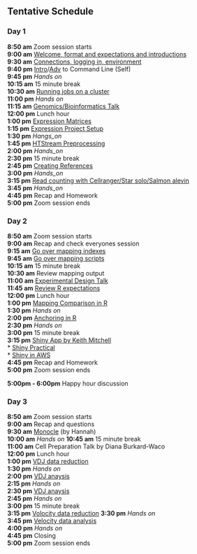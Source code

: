 ## Tentative Schedule

### Day 1

**8:50 am**  Zoom session starts    
**9:00 am**  [Welcome, format and expectations and introductions](welcome)    
**9:30 am**  [Connections, logging in, environment](../prerequisites/cli/logging-in)  
**9:40 pm**  [Intro](../prerequisites/cli/command-line-intro)/[Adv](../prerequisites/cli/advanced-command-line) to Command Line (Self)  
**9:45 pm**   _Hands on_  
**10:15 am**  15 minute break  
**10:30 am**  [Running jobs on a cluster](../prerequisites/cli/cluster)      
**11:00 pm**   _Hands on_  
**11:15 am**  [Genomics/Bioinformatics Talk](https://raw.githubusercontent.com/ucdavis-bioinformatics-training/ucdavis-bioinformatics-training.presentations/master/genomics/Genomics_a_perspective_May_2020.pdf)  
**12:00 pm** Lunch hour      
**1:00 pm**   [Expression Matrices](../data_reduction/Expression_Matrix)  
**1:15 pm**  [Expression Project Setup](../data_reduction/project_setup_counting)  
**1:30 pm**  _Hangs_on_  
**1:45 pm**  [HTStream Preprocessing](../data_reduction/scrna_htstream)  
**2:00 pm**  _Hands_on_  
**2:30 pm**  15 minute break  
**2:45 pm**  [Creating References](https://ucdavis-bioinformatics-training.github.io/2020-Advanced_Single_Cell_RNA_Seq/data_reduction/scMapping)    
**3:00 pm**  _Hands_on_  
**3:15 pm** [Read counting with Cellranger/Star solo/Salmon alevin](https://ucdavis-bioinformatics-training.github.io/2020-Advanced_Single_Cell_RNA_Seq/data_reduction/scMapping)    
**3:45 pm** _Hands_on_  
**4:45 pm**  Recap and Homework     
**5:00 pm**  Zoom session ends      

### Day 2

**8:50 am**  Zoom session starts  
**9:00 am** Recap and check everyones session   
**9:15 am** [Go over mapping indexes](https://ucdavis-bioinformatics-training.github.io/2020-Advanced_Single_Cell_RNA_Seq/data_reduction/scMapping)   
**9:45 am** [Go over mapping scripts](https://ucdavis-bioinformatics-training.github.io/2020-Advanced_Single_Cell_RNA_Seq/data_reduction/scMapping)   
**10:15 am**   15 minute break    
**10:30 am** Review mapping output     
**11:00 am**    [Experimental Design Talk](https://raw.githubusercontent.com/ucdavis-bioinformatics-training/ucdavis-bioinformatics-training.presentations/master/singlecell/scRNAseq-expDesign_May_2020.pdf)    
**11:45 am**   [Review R expectations](https://ucdavis-bioinformatics-training.github.io/2020-Advanced_Single_Cell_RNA_Seq/data_analysis/scrna_analysis_prepare)    
**12:00 pm** Lunch hour      
**1:00 pm**  [Mapping Comparison in R](https://ucdavis-bioinformatics-training.github.io/2020-Advanced_Single_Cell_RNA_Seq/data_analysis/Mapping_Comparison_fixed)    
**1:30 pm**  _Hands on_    
**2:00 pm**  [Anchoring in R](https://ucdavis-bioinformatics-training.github.io/2020-Advanced_Single_Cell_RNA_Seq/data_analysis/anchoring_fixed)    
**2:30 pm**  _Hands on_    
**3:00 pm**  15 minute break    
**3:15 pm**  [Shiny App by Keith Mitchell](https://ucdavis-bioinformatics-training.github.io/2020-Advanced_Single_Cell_RNA_Seq/data_analysis/shiny_app_install)     
        *   [Shiny Practical](https://ucdavis-bioinformatics-training.github.io/2020-Advanced_Single_Cell_RNA_Seq/data_analysis/shiny_practical)    
        *   [Shiny in AWS](https://ucdavis-bioinformatics-training.github.io/2020-Advanced_Single_Cell_RNA_Seq/data_analysis/shiny_on_aws)    
**4:45 pm**  Recap and Homework    
**5:00 pm**  Zoom session ends   

**5:00pm - 6:00pm** Happy hour discussion  

### Day 3

**8:50 am**  Zoom session starts  
**9:00 am** Recap and questions  
**9:30 am**  [Monocle](data_analysis/adv_scrnaseq_monocle_fixed) (by Hannah)   
**10:00 am**  _Hands on_
**10:45 am**   15 minute break  
**11:00 am**    Cell Preparation Talk by Diana Burkard-Waco  
**12:00 pm** Lunch hour    
**1:00 pm**  [VDJ data reduction](data_reduction/VDJ)  
**1:30 pm**  _Hands on_  
**2:00 pm**  [VDJ anaysis](data_analysis/VDJ_Analysis_fixed)   
**2:15 pm**  _Hands on_  
**2:30 pm**  [VDJ anaysis](data_analysis/VDJ_Analysis_fixed)   
**2:45 pm**  _Hands on_  
**3:00 pm**  15 minute break    
**3:15 pm**   [Volocity data reduction](data_reduction/Velocyto)
**3:30 pm**  _Hands on_  
**3:45 pm**  [Velocity data analysis](data_analysis/Velocyto_fixed)   
**4:00 pm**  _Hands on_   
**4:45 pm** Closing  
**5:00  pm**  Zoom session ends  
